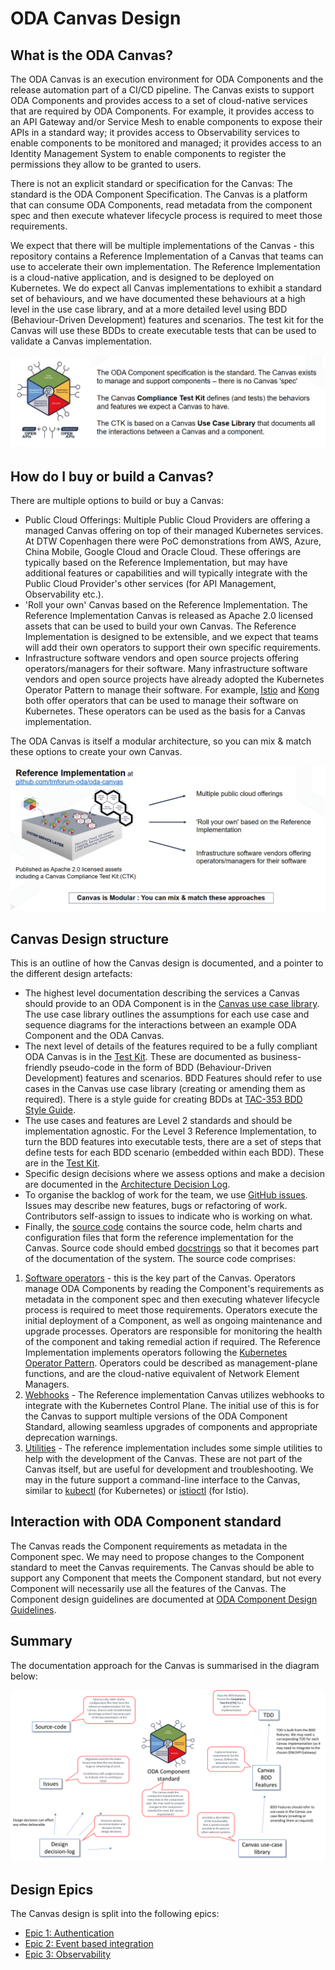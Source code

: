 # ODA Canvas Design

## What is the ODA Canvas?

The ODA Canvas is an execution environment for ODA Components and the release automation part of a CI/CD pipeline. The Canvas exists to support ODA Components and provides access to a set of cloud-native services that are required by ODA Components. For example, it provides access to an API Gateway and/or Service Mesh to enable components to expose their APIs in a standard way; it provides access to Observability services to enable components to be monitored and managed; it provides access to an Identity Management System to enable components to register the permissions they allow to be granted to users. 

There is not an explicit standard or specification for the Canvas: The standard is the ODA Component Specification. The Canvas is a platform that can consume ODA Components, read metadata from the component spec and then execute whatever lifecycle process is required to meet those requirements. 

We expect that there will be multiple implementations of the Canvas - this repository contains a Reference Implementation of a Canvas that teams can use to accelerate their own implementation. The Reference Implementation is a cloud-native application, and is designed to be deployed on Kubernetes. We do expect all Canvas implementations to exhibit a standard set of behaviours, and we have documented these behaviours at a high level in the use case library, and at a more detailed level using BDD (Behaviour-Driven Development) features and scenarios. The test kit for the Canvas will use these BDDs to create executable tests that can be used to validate a Canvas implementation.

![What is a Canvas](What-is-a-Canvas.png)

## How do I buy or build a Canvas?

There are multiple options to build or buy a Canvas:

* Public Cloud Offerings: Multiple Public Cloud Providers are offering a managed Canvas offering on top of their managed Kubernetes services. At DTW Copenhagen there were PoC demonstrations from AWS, Azure, China Mobile, Google Cloud and Oracle Cloud. These offerings are typically based on the Reference Implementation, but may have additional features or capabilities and will typically integrate with the Public Cloud Provider's other services (for API Management, Observability etc.).
* 'Roll your own' Canvas based on the Reference Implementation. The Reference Implementation Canvas is released as Apache 2.0 licensed assets that can be used to build your own Canvas. The Reference Implementation is designed to be extensible, and we expect that teams will add their own operators to support their own specific requirements. 
* Infrastructure software vendors and open source projects offering operators/managers for their software. Many infrastructure software vendors and open source projects have already adopted the Kubernetes Operator Pattern to manage their software. For example, [Istio](https://istio.io/latest/docs/setup/install/operator/) and [Kong](https://docs.konghq.com/kubernetes-ingress-controller/2.0.x/deployment/kubernetes-operator/) both offer operators that can be used to manage their software on Kubernetes. These operators can be used as the basis for a Canvas implementation.

The ODA Canvas is itself a modular architecture, so you can mix & match these options to create your own Canvas. 

![Canvas Options](How-do-I-build-or-buy-a-Canvas.png)

## Canvas Design structure

This is an outline of how the Canvas design is documented, and a pointer to the different design artefacts:
* The highest level documentation describing the services a Canvas should provide to an ODA Component is in the [Canvas use case library](usecase-library/README.md). The use case library outlines the assumptions for each use case and sequence diagrams for the interactions between an example ODA Component and the ODA Canvas.
* The next level of details of the features required to be a fully compliant ODA Canvas is in the [Test Kit](feature-definition-and-test-kit/README.md). These are documented as business-friendly pseudo-code in the form of BDD (Behaviour-Driven Development) features and scenarios. BDD Features should refer to use cases in the Canvas use case library (creating or amending them as required). There is a style guide for creating BDDs at [TAC-353 BDD Style Guide](https://projects.tmforum.org/jira/browse/TAC-353).
* The use cases and features are Level 2 standards and should be implementation agnostic. For the Level 3 Reference Implementation, to turn the BDD features into executable tests, there are a set of steps that define tests for each BDD scenario (embedded within each BDD). These are in the [Test Kit](feature-definition-and-test-kit/README.md).
* Specific design decisions where we assess options and make a decision are documented in the [Architecture Decision Log](https://github.com/tmforum-oda/oda-ca-docs/tree/master/Decision-Log/README.md).
* To organise the backlog of work for the team, we use [GitHub issues](https://github.com/tmforum-oda/oda-canvas/issues). Issues may describe new features, bugs or refactoring of work. Contributors self-assign to issues to indicate who is working on what. 
* Finally, the [source code](../source/README.md) contains the source code, helm charts and configuration files that form the reference implementation for the Canvas. Source code should embed [docstrings](https://en.wikipedia.org/wiki/Docstring) so that it becomes part of the documentation of the system. The source code comprises:
1. [Software operators](/source/operators) - this is the key part of the Canvas. Operators manage ODA Components by reading the Component's requirements as metadata in the component spec and then executing whatever lifecycle process is required to meet those requirements. Operators execute the initial deployment of a Component, as well as ongoing maintenance and upgrade processes. Operators are responsible for monitoring the health of the component and taking remedial action if required. The Reference Implementation implements operators following the [Kubernetes Operator Pattern](https://kubernetes.io/docs/concepts/extend-kubernetes/operator/). Operators could be described as management-plane functions, and are the cloud-native equivalent of Network Element Managers.
2. [Webhooks](/source/webhooks) - The Reference implementation Canvas utilizes webhooks to integrate with the Kubernetes Control Plane. The initial use of this is for the Canvas to support multiple versions of the ODA Component Standard, allowing seamless upgrades of components and appropriate deprecation warnings.
3. [Utilities](/source/utilities) - The reference implementation includes some simple utilities to help with the development of the Canvas. These are not part of the Canvas itself, but are useful for development and troubleshooting. We may in the future support a command-line interface to the Canvas, similar to [kubectl](https://kubernetes.io/docs/reference/kubectl/) (for Kubernetes) or [istioctl](https://istio.io/latest/docs/ops/diagnostic-tools/istioctl/) (for Istio).

## Interaction with ODA Component standard

The Canvas reads the Component requirements as metadata in the Component spec. We may need to propose changes to the Component standard to meet the Canvas requirements. The Canvas should be able to support any Component that meets the Component standard, but not every Component will necessarily use all the features of the Canvas. The Component design guidelines are documented at [ODA Component Design Guidelines](../oda-ca-docs/ODAComponentDesignGuidelines.md).

## Summary

The documentation approach for the Canvas is summarised in the diagram below:

![Canvas Documentation](CanvasDocumentation.png)

## Design Epics

The Canvas design is split into the following epics:

* [Epic 1: Authentication](Authentication-design.md)
* [Epic 2: Event based integration](Event-based-integration-design.md)
* [Epic 3: Observability](Observability-design.md)
